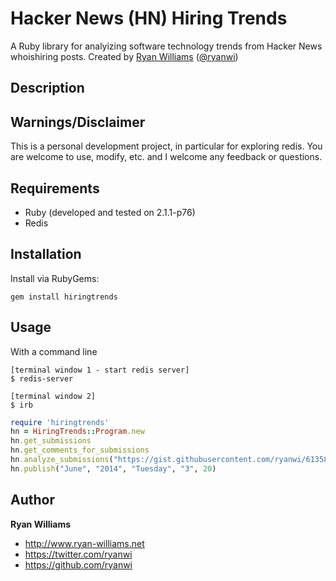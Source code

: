 # Hacker News (HN) Hiring Trends

A Ruby library for analyizing software technology trends from Hacker News whoishiring posts.
Created by <a href="http://www.ryan-williams.net">Ryan Williams</a>
(<a href="https://twitter.com/ryanwi">@ryanwi</a>)

## Description

## Warnings/Disclaimer

This is a personal development project, in particular for exploring redis.  You are welcome to use, modify, etc. and I welcome any feedback or questions.

## Requirements

  * Ruby (developed and tested on 2.1.1-p76)
  * Redis

## Installation

Install via RubyGems:

    gem install hiringtrends

## Usage

With a command line

    [terminal window 1 - start redis server]
    $ redis-server

    [terminal window 2]
    $ irb

```ruby
require 'hiringtrends'
hn = HiringTrends::Program.new
hn.get_submissions
hn.get_comments_for_submissions
hn.analyze_submissions("https://gist.githubusercontent.com/ryanwi/6135845/raw/b7f1934051da434d0ffe092193a8eddf05e2a977/software-terms.dic")
hn.publish("June", "2014", "Tuesday", "3", 20)
```

## Author

**Ryan Williams**

- <http://www.ryan-williams.net>
- <https://twitter.com/ryanwi>
- <https://github.com/ryanwi>
